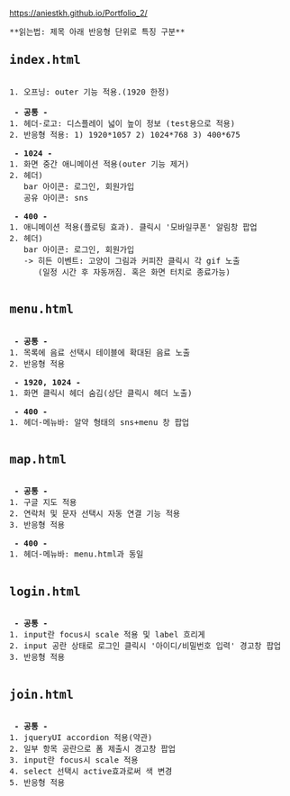 https://aniestkh.github.io/Portfolio_2/

<pre>
**읽는법: 제목 아래 반응형 단위로 특징 구분**
<h2>index.html</h2>
1. 오프닝: outer 기능 적용.(1920 한정)

<b> - 공통 - </b>
1. 헤더-로고: 디스플레이 넓이 높이 정보 (test용으로 적용)
2. 반응형 적용: 1) 1920*1057 2) 1024*768 3) 400*675 

<b> - 1024 -</b>
1. 화면 중간 애니메이션 적용(outer 기능 제거)
2. 헤더) 
   bar 아이콘: 로그인, 회원가입
   공유 아이콘: sns
   
 <b>- 400 -</b>
1. 애니메이션 적용(플로팅 효과). 클릭시 '모바일쿠폰' 알림창 팝업
2. 헤더) 
   bar 아이콘: 로그인, 회원가입
   -> 히든 이벤트: 고양이 그림과 커피잔 클릭시 각 gif 노출
      (일정 시간 후 자동꺼짐. 혹은 화면 터치로 종료가능)

<h2>menu.html</h2>
 <b>- 공통 -</b>
1. 목록에 음료 선택시 테이블에 확대된 음료 노출
2. 반응형 적용

 <b>- 1920, 1024 -</b>
1. 화면 클릭시 헤더 숨김(상단 클릭시 헤더 노출)

<b> - 400 -</b>
1. 헤더-메뉴바: 알약 형태의 sns+menu 창 팝업

<h2>map.html</h2>
 <b>- 공통 -</b>
1. 구글 지도 적용
2. 연락처 및 문자 선택시 자동 연결 기능 적용
3. 반응형 적용

 <b>- 400 -</b>
1. 헤더-메뉴바: menu.html과 동일

<h2>login.html</h2>
 <b>- 공통 -</b>
1. input란 focus시 scale 적용 및 label 흐리게
2. input 공란 상태로 로그인 클릭시 '아이디/비밀번호 입력' 경고창 팝업
3. 반응형 적용

<h2>join.html</h2>
 <b>- 공통 -</b>
1. jqueryUI accordion 적용(약관)
2. 일부 항목 공란으로 폼 제출시 경고창 팝업
3. input란 focus시 scale 적용
4. select 선택시 active효과로써 색 변경
5. 반응형 적용
</pre>

